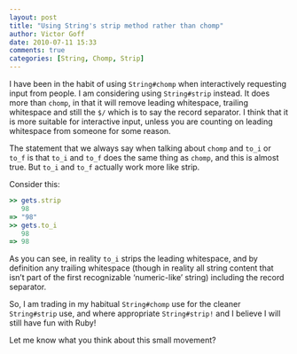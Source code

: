 ```yaml
---
layout: post
title: "Using String's strip method rather than chomp"
author: Victor Goff
date: 2010-07-11 15:33
comments: true
categories: [String, Chomp, Strip]
---
```

I have been in the habit of using `String#chomp` when interactively
requesting input from people. I am considering using `String#strip`
instead. <!-- more -->It does more than `chomp`, in that it will remove leading
whitespace, trailing whitespace and still the `$/` which is to say the
record separator. I think that it is more suitable for interactive
input, unless you are counting on leading whitespace from someone for
some reason.

The statement that we always say when talking about `chomp` and `to_i` or
`to_f` is that `to_i` and `to_f` does the same thing as `chomp`, and this is
almost true. But `to_i` and `to_f` actually work more like strip.

Consider this:

``` ruby IRB Session
>> gets.strip
   98
=> "98"
>> gets.to_i
   98
=> 98
```
As you can see, in reality `to_i` strips the leading whitespace, and by
definition any trailing whitespace (though in reality all string content
that isn’t part of the first recognizable ‘numeric-like’ string)
including the record separator.

So, I am trading in my habitual `String#chomp` use for the cleaner
`String#strip` use, and where appropriate `String#strip!` and I believe I
will still have fun with Ruby!

Let me know what you think about this small movement?

